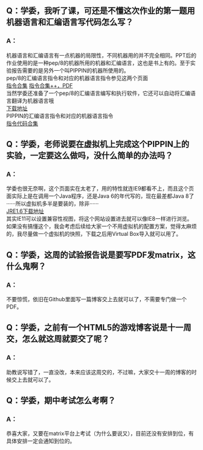 ## Q：学委，我听了课，可还是不懂这次作业的第一题用机器语言和汇编语言写代码怎么写？
### A：
机器语言和汇编语言有一点机器的局限性，不同机器用的并不完全相同。PPT后的作业使用的是一种pep/8的机器所用的机器和汇编语言，这也是书上有的。至于实验报告需要的是另外一个叫PIPPIN的机器所使用的。<br>
pep/8的汇编语言指令和对应的机器语言指令参见这两个页面<br>
[指令合集](http://suffolk.li/cst111/19cst111/pep8.html)
[指令合集++，PDF](http://cs.worcester.edu/mediawiki/images/b/b4/Pep8_Cheat_Sheet.pdf)<br>
当然学委还准备了一个pep/8的汇编语言编写和执行软件，它还可以自动将汇编语言翻译为机器语言哦<br>
[下载地址](http://computersystemsbook.com/wp-content/uploads/2015/12/Pep813Win.zip)<br>
PIPPIN的汇编语言指令和对应的机器语言指令<br>
[指令代码合集](https://web.archive.org/web/20160121073543/http://cs.smith.edu/~jcardell/courses/CSC103/PIPPINGuide.html)

## Q：学委，老师说要在虚拟机上完成这个PIPPIN上的实验，一定要这么做吗，没什么简单的办法吗？
### A：
学委也很无奈啊，这个页面实在太老了，用的特性就连IE9都看不上，而且这个页面实际上是在调用一个Java程序，还是Java 6的年代写的，现在最差都Java 8了······所以虚拟机多半是要装的，除非······<br>
[JRE1.6下载地址](http://download.oracle.com/otn/java/jdk/6u45-b06/jdk-6u45-windows-x64.exe)  
其实IE11可以设置兼容性视图，将这个网站设置进去就可以像IE8一样进行浏览。<br>
如果没有搞懂这个，我会考虑后续给大家一个不用虚拟机的配置方案，觉得太麻烦的，我尽量做一个虚拟机的快照，下载之后用Virtual Box导入就可以用了。

## Q：学委，这周的试验报告说是要写PDF发matrix，这什么鬼啊？
### A：
不要惊慌，依旧在Github里面写一篇博客交上去就可以了，不需要专门做一个PDF。

## Q：学委，之前有一个HTML5的游戏博客说是十一周交，怎么就这周就要交了呢？
### A：
助教说写错了，一直没改，本来应该这周交的，不过嘛，大家交十一周的博客的时候交上去就可以了。

## Q：学委，期中考试怎么考啊？
### A：
恭喜大家，又要在matrix平台上考试（为什么要说又），目前还没有安排到位，有具体安排一定会通知到位的。
